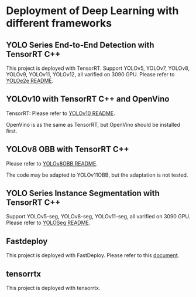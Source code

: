 <!--
 * @Author: BTZN0325 sunjiahui@boton-tech.com
 * @Date: 2024-10-17 14:20:00
 * @LastEditors: BTZN0325 sunjiahui@boton-tech.com
 * @LastEditTime: 2025-02-20 13:32:51
 * @Description: 
-->
# Deployment of Deep Learning with different frameworks

## YOLO Series End-to-End Detection with TensorRT C++

This project is deployed with TensorRT. Support YOLOv5, YOLOv7, YOLOv8, YOLOv9, YOLOv11, YOLOv12, all varified on 3090 GPU.
Please refer to [YOLOe2e README](cv_detection/nvidia/yoloe2e/v2/python/README.md).

## YOLOv10 with TensorRT C++ and OpenVino

TensorRT: Please refer to [YOLOv10 README](cv_detection/nvidia/test-yolov10/test-yolov10-trt/README.md).

OpenVino is as the same as TensorRT, but OpenVino should be installed first.

## YOLOv8 OBB with TensorRT C++

Please refer to [YOLOv8OBB README](cv_detection/nvidia/test-yolov8obb/README.md).

The code may be adapted to YOLOv11OBB, but the adaptation is not tested.


## YOLO Series Instance Segmentation with TensorRT C++

Support YOLOv5-seg, YOLOv8-seg, YOLOv11-seg, all varified on 3090 GPU.
Please refer to [YOLOSeg README](cv_segmentation/nvidia/README.md).


## Fastdeploy

This project is deployed with FastDeploy.
Please refer to this [document](fd/README.md).


## tensorrtx

This project is deployed with tensorrtx.